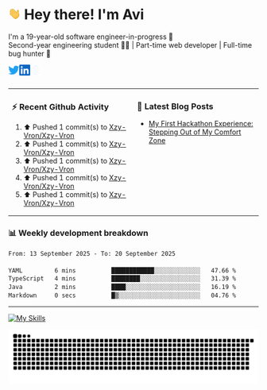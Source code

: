 # <img src="./assets/wave.gif" width="25px"> Hey there! I'm Avi<br>
I'm a 19-year-old software engineer-in-progress 🚀<br>Second-year engineering student 🧑‍💻 | Part-time web developer | Full-time bug hunter 🐞<br />

<a href="https://x.com/XzyVron" target="_blank">
  <img align="left" alt="Avinash's Twitter" width="22px" src="./assets/twitter.svg" />
</a>
<a href="https://www.linkedin.com/in/avinash-ganore/" target="_blank">
  <img align="left" alt="Avinash's LinkedIn" width="22px" src="./assets/linkedin.svg" />
</a>
<a href="https://avinash-orcin.vercel.app/" target="_blank">
  <img align="left" alt="Avinash's Site" width="22px" src="./assets/globe.svg" />
</a>
<br />
<br />
<!--
<br>🚧 What I'm Up To<br><br>
- 🧠 Diving into **Next js** <br>
- 💬 Currently building **Whispr**<br>
- 🎨 Improving my web design skills — trying to make UIs that look less like 2005 <br>
<br>
-->

<table><tr width="100%">
<td valign="top" width="50%">
  
<h3>⚡️ Recent Github Activity </h3>

<!--RECENT_ACTIVITY:start-->
1. ⬆️ Pushed 1 commit(s) to [Xzy-Vron/Xzy-Vron](https://github.com/Xzy-Vron/Xzy-Vron)<br>
2. ⬆️ Pushed 1 commit(s) to [Xzy-Vron/Xzy-Vron](https://github.com/Xzy-Vron/Xzy-Vron)<br>
3. ⬆️ Pushed 1 commit(s) to [Xzy-Vron/Xzy-Vron](https://github.com/Xzy-Vron/Xzy-Vron)<br>
4. ⬆️ Pushed 1 commit(s) to [Xzy-Vron/Xzy-Vron](https://github.com/Xzy-Vron/Xzy-Vron)<br>
5. ⬆️ Pushed 1 commit(s) to [Xzy-Vron/Xzy-Vron](https://github.com/Xzy-Vron/Xzy-Vron)<br>
<!--RECENT_ACTIVITY:end-->
  
</td>
<td valign="top" width="50%">
 
<h3>📝 Latest Blog Posts </h3>

<!-- BLOG-POST-LIST:START -->
- [My First Hackathon Experience: Stepping Out of My Comfort Zone](https://dev.to/xzyvron/my-first-hackathon-experience-stepping-out-of-my-comfort-zone-3l0d)
<!-- BLOG-POST-LIST:END -->
  
</td>
</tr>
</table>

### 📊 Weekly development breakdown

<!--START_SECTION:waka-->

```txt
From: 13 September 2025 - To: 20 September 2025

YAML         6 mins          ████████████░░░░░░░░░░░░░   47.66 %
TypeScript   4 mins          ████████░░░░░░░░░░░░░░░░░   31.39 %
Java         2 mins          ████░░░░░░░░░░░░░░░░░░░░░   16.19 %
Markdown     0 secs          █▒░░░░░░░░░░░░░░░░░░░░░░░   04.76 %
```

<!--END_SECTION:waka-->

-------

[![My Skills](https://skillicons.dev/icons?i=nextjs,react,javascript,nodejs,bootstrap,express,git,github,gmail,vercel,java,mongodb,mysql,html,css,notion,npm,postman,redux,tailwind,vite,vscode,windows,materialui&perline=12)](https://skillicons.dev)

<picture>
  <source media="(prefers-color-scheme: dark)" srcset="https://raw.githubusercontent.com/Xzy-Vron/Xzy-Vron/output/github-snake-dark.svg" />
  <source media="(prefers-color-scheme: light)" srcset="https://raw.githubusercontent.com/Xzy-Vron/Xzy-Vron/output/github-snake.svg" />
  <img alt="github-snake" src="https://raw.githubusercontent.com/Xzy-Vron/Xzy-Vron/output/github-snake.svg" />
</picture>

<!--
# 📊 GitHub Stats:
![](https://github-readme-stats.vercel.app/api?username=Xzy-Vron&theme=graywhite&hide_border=false&include_all_commits=true&count_private=true)<br/>
-->
